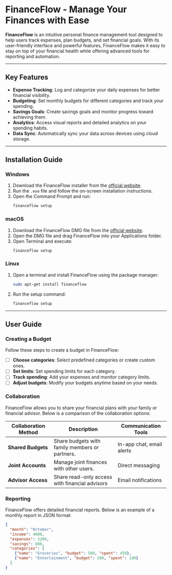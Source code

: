 # FinanceFlow - Manage Your Finances with Ease

**FinanceFlow** is an intuitive personal finance management tool designed to help users track expenses, plan budgets, and set financial goals. With its user-friendly interface and powerful features, FinanceFlow makes it easy to stay on top of your financial health while offering advanced tools for reporting and automation.

---

## Key Features

- **Expense Tracking**: Log and categorize your daily expenses for better financial visibility.
- **Budgeting**: Set monthly budgets for different categories and track your spending.
- **Savings Goals**: Create savings goals and monitor progress toward achieving them.
- **Analytics**: Access visual reports and detailed analytics on your spending habits.
- **Data Sync**: Automatically sync your data across devices using cloud storage.

---

## Installation Guide

### Windows
1. Download the FinanceFlow installer from the [official website](https://financeflow.com/download).
2. Run the `.exe` file and follow the on-screen installation instructions.
3. Open the Command Prompt and run:
    ```bash
    financeflow setup
    ```

### macOS
1. Download the FinanceFlow DMG file from the [official website](https://financeflow.com/download).
2. Open the DMG file and drag FinanceFlow into your Applications folder.
3. Open Terminal and execute:
    ```bash
    financeflow setup
    ```

### Linux
1. Open a terminal and install FinanceFlow using the package manager:
    ```bash
    sudo apt-get install financeflow
    ```
2. Run the setup command:
    ```bash
    financeflow setup
    ```

---

## User Guide

### Creating a Budget

Follow these steps to create a budget in FinanceFlow:

- [ ] **Choose categories**: Select predefined categories or create custom ones.
- [ ] **Set limits**: Set spending limits for each category.
- [ ] **Track spending**: Add your expenses and monitor category limits.
- [ ] **Adjust budgets**: Modify your budgets anytime based on your needs.

### Collaboration

FinanceFlow allows you to share your financial plans with your family or financial advisor. Below is a comparison of the collaboration options:

| Collaboration Method | Description                                   | Communication Tools      |
|----------------------|-----------------------------------------------|--------------------------|
| **Shared Budgets**    | Share budgets with family members or partners.| In-app chat, email alerts |
| **Joint Accounts**    | Manage joint finances with other users.       | Direct messaging          |
| **Advisor Access**    | Share read-only access with financial advisors| Email notifications       |

### Reporting

FinanceFlow offers detailed financial reports. Below is an example of a monthly report in JSON format:

```json
{
  "month": "October",
  "income": 4000,
  "expenses": 3200,
  "savings": 800,
  "categories": [
    {"name": "Groceries", "budget": 500, "spent": 450},
    {"name": "Entertainment", "budget": 200, "spent": 180}
  ]
}
